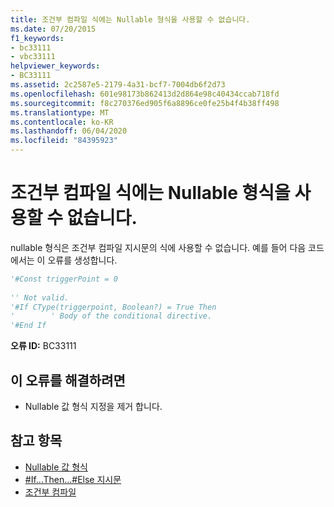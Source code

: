 ```yaml
---
title: 조건부 컴파일 식에는 Nullable 형식을 사용할 수 없습니다.
ms.date: 07/20/2015
f1_keywords:
- bc33111
- vbc33111
helpviewer_keywords:
- BC33111
ms.assetid: 2c2587e5-2179-4a31-bcf7-7004db6f2d73
ms.openlocfilehash: 601e98173b862413d2d864e98c40434ccab718fd
ms.sourcegitcommit: f8c270376ed905f6a8896ce0fe25b4f4b38ff498
ms.translationtype: MT
ms.contentlocale: ko-KR
ms.lasthandoff: 06/04/2020
ms.locfileid: "84395923"
---
```

# <a name="nullable-types-are-not-allowed-in-conditional-compilation-expressions"></a>조건부 컴파일 식에는 Nullable 형식을 사용할 수 없습니다.
nullable 형식은 조건부 컴파일 지시문의 식에 사용할 수 없습니다. 예를 들어 다음 코드에서는 이 오류를 생성합니다.  
  
```vb  
'#Const triggerPoint = 0  
  
'' Not valid.  
'#If CType(triggerpoint, Boolean?) = True Then  
'        ' Body of the conditional directive.  
'#End If  
```  
  
 **오류 ID:** BC33111  
  
## <a name="to-correct-this-error"></a>이 오류를 해결하려면  
  
- Nullable 값 형식 지정을 제거 합니다.  
  
## <a name="see-also"></a>참고 항목

- [Nullable 값 형식](../programming-guide/language-features/data-types/nullable-value-types.md)
- [#If...Then...#Else 지시문](../language-reference/directives/if-then-else-directives.md)
- [조건부 컴파일](../programming-guide/program-structure/conditional-compilation.md)
